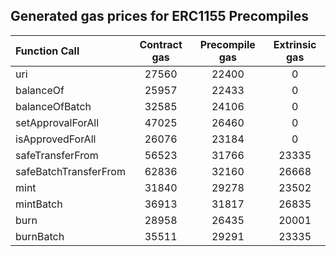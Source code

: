 ## Generated gas prices for ERC1155 Precompiles

| Function Call         | Contract gas | Precompile gas | Extrinsic gas |
|:----------------------|:------------:|:--------------:|:-------------:|
| uri                   |    27560     |     22400      |       0       |
| balanceOf             |    25957     |     22433      |       0       |
| balanceOfBatch        |    32585     |     24106      |       0       |
| setApprovalForAll     |    47025     |     26460      |       0       |
| isApprovedForAll      |    26076     |     23184      |       0       |
| safeTransferFrom      |    56523     |     31766      |     23335     |
| safeBatchTransferFrom |    62836     |     32160      |     26668     |
| mint                  |    31840     |     29278      |     23502     |
| mintBatch             |    36913     |     31817      |     26835     |
| burn                  |    28958     |     26435      |     20001     |
| burnBatch             |    35511     |     29291      |     23335     |
